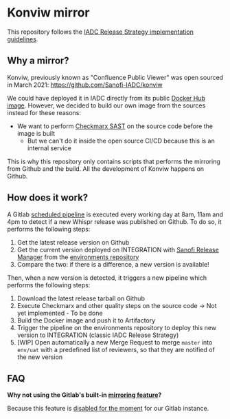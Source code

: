# Konviw mirror

This repository follows the [IADC Release Strategy implementation guidelines](https://iadc.atlassian.net/wiki/spaces/IADC/pages/429326377/Implementation+guidelines+of+the+IADC+Release+Strategy).

## Why a mirror?

Konviw, previously known as "Confluence Public Viewer" was open sourced in March 2021: https://github.com/Sanofi-IADC/konviw

We could have deployed it in IADC directly from its public [Docker Hub image](https://hub.docker.com/r/sanofiiadc/konviw).
However, we decided to build our own image from the sources instead for these reasons:

- We want to perform [Checkmarx SAST](https://iadc.atlassian.net/wiki/spaces/IADC/pages/244285928/ADR-019+-+Application+code+automated+security+testing) on the source code before the image is built
  - But we can't do it inside the open source CI/CD because this is an internal service

This is why this repository only contains scripts that performs the mirroring from Github and the build.
All the development of Konviw happens on Github.

## How does it work?

A Gitlab [scheduled pipeline](https://docs.gitlab.com/ee/ci/pipelines/schedules.html) is executed every working day at 8am, 11am and 4pm to detect if a new Whispr release was published on Github. To do so, it performs the following steps:

1. Get the latest release version on Github
2. Get the current version deployed on INTEGRATION with [Sanofi Release Manager](https://emea-aws-gitlab.sanofi.com:3001/factory4/digital-foundation/sanofi-release-manager) from the [environments repository](https://emea-aws-gitlab.sanofi.com:3001/factory4/digital-foundation/iadc-portal/iadc-portal-environments)
3. Compare the two: if there is a difference, a new version is available!

Then, when a new version is detected, it triggers a new pipeline which performs the following steps:

1. Download the latest release tarball on Github
2. Execute Checkmarx and other quality steps on the source code -> Not yet implemented - To be done
3. Build the Docker image and push it to Artifactory
4. Trigger the pipeline on the environments repository to deploy this new version to INTEGRATION (classic IADC Release Strategy)
5. [WIP] Open automatically a new Merge Request to merge `master` into `env/uat` with a predefined list of reviewers, so that they are notified of the new version

## FAQ

**Why not using the Gitlab's built-in [mirroring feature](https://docs.gitlab.com/ee/user/project/repository/repository_mirroring.html)?**

Because this feature is [disabled for the moment](https://www.yammer.com/sanofi.com/threads/735847634493440) for our Gitlab instance.
